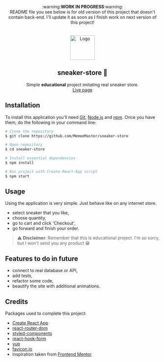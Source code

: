  <div  align="center">
 :warning:<b>WORK IN PROGRESS</b>:warning:<br/> README file you see below is for old version of this project that doesn't contain back-end. I'll update it as soon as I finish work on next version of this project! 
</div><br/><br/>
  
<div  align="center">
<a  href="https://github.com/MemeeMaster/sneaker-store">
<img  src="/public/logo.png"  alt="Logo"  width="80"  height="80">
</a>
<h2>sneaker-store 👟</h2>
<p>
Simple <strong>educational</strong> project imitating real sneaker store.<br/>
<a href="https://memeemaster.github.io/sneaker-store/" target="_blank">Live page</a>
</div>

## Installation
To install this application you'll need [Git](https://git-scm.com/), [Node.js](https://nodejs.org/en/) and [npm](https://www.npmjs.com/). 
Once you have them, do the following in your command line:
```bash
# Clone the repository
$ git clone https://github.com/MemeeMaster/sneaker-store

# Open repository
$ cd sneaker-store

# Install essential dependencies
$ npm install

# Run project with Create-React-App script
$ npm start
```
## Usage
Using the application is very simple. Just behave like on any internet store. 
- select sneaker that you like,
- choose quantity,
- go to cart and click 'Checkout',
- go forward and finish your order.
> :warning: **Disclaimer**: Remember that this is educational project. I'm so sorry, but I won't send you any product :grin:

## Features to do in future
- connect to real database or API,
- add tests,
- refactor some code,
- beautify the site with additional animations.

## Credits
Packages used to complete this project:
- [Create React App](https://create-react-app.dev/)
- [react-router-dom](https://github.com/remix-run/react-router)
- [styled-components](https://styled-components.com/)
- [react-hook-form](https://react-hook-form.com/)
- [yup](https://github.com/jquense/yup)
- [favicon.io](https://favicon.io/favicon-generator/)
- inspiration taken from [Frontend Mentor](https://www.frontendmentor.io/challenges/ecommerce-product-page-UPsZ9MJp6/hub/ecommerce-product-page-BTBAnL48wL)
